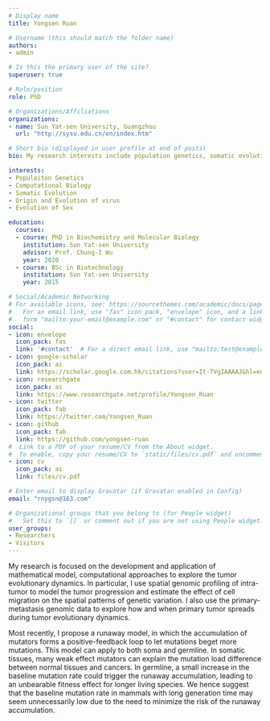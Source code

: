 ```yaml
---
# Display name
title: Yongsen Ruan

# Username (this should match the folder name)
authors:
- admin

# Is this the primary user of the site?
superuser: true

# Role/position
role: PhD

# Organizations/Affiliations
organizations:
- name: Sun Yat-sen University, Guangzhou
  url: "http://sysu.edu.cn/en/index.htm"

# Short bio (displayed in user profile at end of posts)
bio: My research interests include population genetics, somatic evolution, origin and evolution of virus, evolution of sex.

interests:
- Populaiton Genetics
- Computational Biology
- Somatic Evolution
- Origin and Evolution of virus
- Evolution of Sex

education:
  courses:
  - course: PhD in Biochemistry and Molecular Biology
    institution: Sun Yat-sen University
    advisor: Prof. Chung-I Wu
    year: 2020
  - course: BSc in Biotechnology
    institution: Sun Yat-sen University
    year: 2015

# Social/Academic Networking
# For available icons, see: https://sourcethemes.com/academic/docs/page-builder/#icons
#   For an email link, use "fas" icon pack, "envelope" icon, and a link in the
#   form "mailto:your-email@example.com" or "#contact" for contact widget.
social:
- icon: envelope
  icon_pack: fas
  link: '#contact'  # For a direct email link, use "mailto:test@example.org".
- icon: google-scholar
  icon_pack: ai
  link: https://scholar.google.com.hk/citations?user=It-TVgIAAAAJ&hl=en
- icon: researchgate
  icon_pack: ai
  link: https://www.researchgate.net/profile/Yongsen_Ruan
- icon: twitter
  icon_pack: fab
  link: https://twitter.com/Yongsen_Ruan
- icon: github
  icon_pack: fab
  link: https://github.com/yongsen-ruan
#  Link to a PDF of your resume/CV from the About widget.
#  To enable, copy your resume/CV to `static/files/cv.pdf` and uncomment the lines below.
- icon: cv
  icon_pack: ai
  link: files/cv.pdf

# Enter email to display Gravatar (if Gravatar enabled in Config)
email: "rnygsn@163.com"

# Organizational groups that you belong to (for People widget)
#   Set this to `[]` or comment out if you are not using People widget.
user_groups:
- Researchers
- Visitors
---
```


My research is focused on the development and application of mathematical model, computational approaches to explore the tumor evolutionary dynamics. In particular, I use spatial genomic profiling of intra-tumor to model the tumor progression and estimate the effect of cell migration on the spatial patterns of genetic variation. I also use the primary-metastasis genomic data to explore how and when primary tumor spreads during tumor evolutionary dynamics. 

Most recently, I propose a runaway model, in which the accumulation of mutators forms a positive-feedback loop to let mutations beget more mutations. This model can apply to both soma and germline. In somatic tissues, many weak effect mutators can explain the mutation load difference between normal tissues and cancers. In germline, a small increase in the baseline mutation rate could trigger the runaway accumulation, leading to an unbearable fitness effect for longer living species. We hence suggest that the baseline mutation rate in mammals with long generation time may seem unnecessarily low due to the need to minimize the risk of the runaway accumulation.

